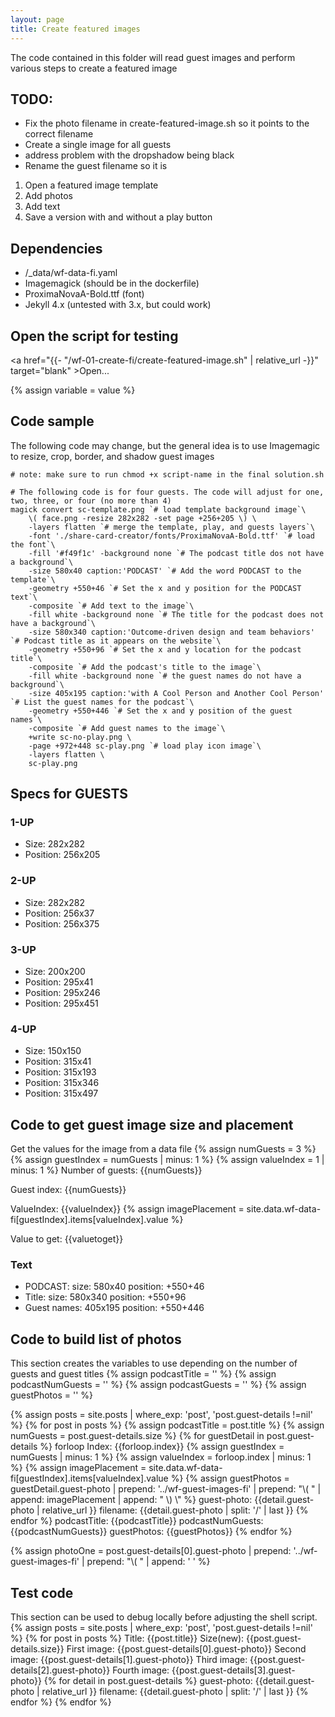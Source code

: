 ```yaml
---
layout: page
title: Create featured images
---
```

The code contained in this folder will read guest images and perform various steps to create a featured image

## TODO:
* Fix the photo filename in create-featured-image.sh so it points to the correct filename
* Create a single image for all guests
* address problem with the dropshadow being black
* Rename the guest filename so it is 

1. Open a featured image template
2. Add photos
3. Add text
4. Save a version with and without a play button

## Dependencies
* /_data/wf-data-fi.yaml
* Imagemagick (should be in the dockerfile)
* ProximaNovaA-Bold.ttf (font)
* Jekyll 4.x (untested with 3.x, but could work)

## Open the script for testing
<a href="{{- "/wf-01-create-fi/create-featured-image.sh" | relative_url -}}" target="blank" >Open...</a>

{% assign variable = value %}

## Code sample
The following code may change, but the general idea is to use Imagemagic to resize, crop, border, and shadow guest images
```
# note: make sure to run chmod +x script-name in the final solution.sh

# The following code is for four guests. The code will adjust for one, two, three, or four (no more than 4)
magick convert sc-template.png `# load template background image`\
    \( face.png -resize 282x282 -set page +256+205 \) \
    -layers flatten `# merge the template, play, and guests layers`\
    -font './share-card-creator/fonts/ProximaNovaA-Bold.ttf' `# load the font`\
    -fill '#f49f1c' -background none `# The podcast title dos not have a background`\
    -size 580x40 caption:'PODCAST' `# Add the word PODCAST to the template`\
    -geometry +550+46 `# Set the x and y position for the PODCAST text`\
    -composite `# Add text to the image`\
    -fill white -background none `# The title for the podcast does not have a background`\
    -size 580x340 caption:'Outcome-driven design and team behaviors' `# Podcast title as it appears on the website`\
    -geometry +550+96 `# Set the x and y location for the podcast title`\
    -composite `# Add the podcast's title to the image`\
    -fill white -background none `# the guest names do not have a background`\
    -size 405x195 caption:'with A Cool Person and Another Cool Person' `# List the guest names for the podcast`\
    -geometry +550+446 `# Set the x and y position of the guest names`\
    -composite `# Add guest names to the image`\
    +write sc-no-play.png \
    -page +972+448 sc-play.png `# load play icon image`\
    -layers flatten \
    sc-play.png
```

## Specs for GUESTS
### 1-UP
* Size: 282x282
* Position: 256x205
### 2-UP
* Size: 282x282
* Position: 256x37
* Position: 256x375
### 3-UP
* Size: 200x200
* Position: 295x41
* Position: 295x246
* Position: 295x451
### 4-UP
* Size: 150x150
* Position: 315x41
* Position: 315x193
* Position: 315x346
* Position: 315x497

## Code to get guest image size and placement
Get the values for the image from a data file
{% assign numGuests = 3 %}
{% assign guestIndex = numGuests | minus: 1 %}
{% assign valueIndex = 1 | minus: 1 %}
Number of guests: {{numGuests}}

Guest index: {{numGuests}}

ValueIndex: {{valueIndex}}
{% assign imagePlacement = site.data.wf-data-fi[guestIndex].items[valueIndex].value %}

Value to get: {{valuetoget}}

### Text
* PODCAST: size: 580x40 position: +550+46
* Title: size: 580x340 position: +550+96
* Guest names: 405x195 position: +550+446

## Code to build list of photos
This section creates the variables to use depending on the number of guests and guest titles
{% assign podcastTitle = '' %}
{% assign podcastNumGuests = '' %}
{% assign podcastGuests = '' %}
{% assign guestPhotos = '' %}

{% assign posts = site.posts | where_exp: 'post', 'post.guest-details !=nil' %}
{% for post in posts %}
    {% assign podcastTitle = post.title %}
    {% assign numGuests = post.guest-details.size %}
    {% for guestDetail in post.guest-details %}
        forloop Index: {{forloop.index}}
        {% assign guestIndex = numGuests | minus: 1 %}
        {% assign valueIndex = forloop.index | minus: 1 %}
        {% assign imagePlacement = site.data.wf-data-fi[guestIndex].items[valueIndex].value %}
        {% assign guestPhotos = guestDetail.guest-photo |
            prepend: '../wf-guest-images-fi' |
            prepend: "&#92;( " |
            append: imagePlacement |
            append: " &#92;) &#92;"
        %}
        guest-photo: {{detail.guest-photo | relative_url }}
        filename: {{detail.guest-photo | split: '/' | last }}
    {% endfor %}
    podcastTitle: {{podcastTitle}}
    podcastNumGuests: {{podcastNumGuests}}
    guestPhotos: {{guestPhotos}}
{% endfor %}

{% assign photoOne = post.guest-details[0].guest-photo | prepend: '../wf-guest-images-fi' | prepend: "&#92;( " | append: '&#10;&#10;' %}






## Test code
This section can be used to debug locally before adjusting the shell script.
{% assign posts = site.posts | where_exp: 'post', 'post.guest-details !=nil' %}
{% for post in posts %}
    Title: {{post.title}}
    Size(new): {{post.guest-details.size}}
    First image: {{post.guest-details[0].guest-photo}}
    Second image: {{post.guest-details[1].guest-photo}}
    Third image: {{post.guest-details[2].guest-photo}}
    Fourth image: {{post.guest-details[3].guest-photo}}
    {% for detail in post.guest-details %}
        guest-photo: {{detail.guest-photo | relative_url }}
        filename: {{detail.guest-photo | split: '/' | last }}
    {% endfor %}
{% endfor %}

